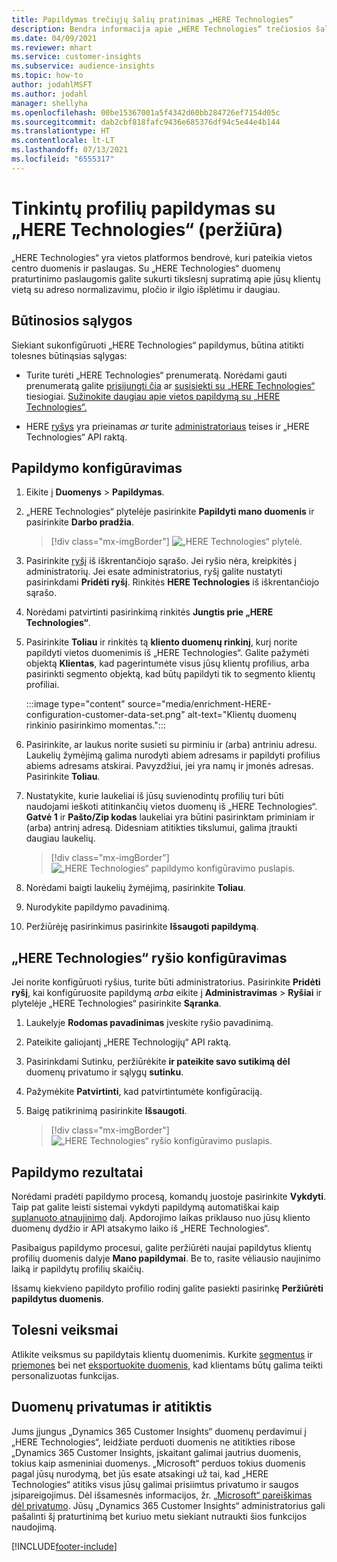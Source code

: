 ```yaml
---
title: Papildymas trečiųjų šalių pratinimas „HERE Technologies“
description: Bendra informacija apie „HERE Technologies“ trečiosios šalies papildymą.
ms.date: 04/09/2021
ms.reviewer: mhart
ms.service: customer-insights
ms.subservice: audience-insights
ms.topic: how-to
author: jodahlMSFT
ms.author: jodahl
manager: shellyha
ms.openlocfilehash: 00be15367001a5f4342d60bb284726ef7154d05c
ms.sourcegitcommit: dab2cbf818fafc9436e685376df94c5e44e4b144
ms.translationtype: HT
ms.contentlocale: lt-LT
ms.lasthandoff: 07/13/2021
ms.locfileid: "6555317"
---
```

# <a name="enrichment-of-customer-profiles-with-here-technologies-preview"></a>Tinkintų profilių papildymas su „HERE Technologies“ (peržiūra)

„HERE Technologies“ yra vietos platformos bendrovė, kuri pateikia vietos centro duomenis ir paslaugas. Su „HERE Technologies“ duomenų praturtinimo paslaugomis galite sukurti tikslesnį supratimą apie jūsų klientų vietą su adreso normalizavimu, pločio ir ilgio išplėtimu ir daugiau.

## <a name="prerequisites"></a>Būtinosios sąlygos

Siekiant sukonfigūruoti „HERE Technologies“ papildymus, būtina atitikti tolesnes būtinąsias sąlygas:

- Turite turėti „HERE Technologies“ prenumeratą. Norėdami gauti prenumeratą galite [prisijungti čia](https://developer.here.com/sign-up?utm_medium=referral&utm_source=Microsoft-Dynamics-CI&create=Freemium-Basic) ar [susisiekti su „HERE Technologies“](https://developer.here.com/help?utm_medium=referral&utm_source=Microsoft-Dynamics-CI#how-can-we-help-you) tiesiogiai. [Sužinokite daugiau apie vietos papildymą su „HERE Technologies“.](https://developer.here.com/location-enrichment?cid=Dev-MicrosoftDynamics-DB-0-Dev-&utm_source=MicrosoftDynamics&utm_medium=referral&utm_campaign=Online_Dev_ReferralMicrosoft)

- HERE [ryšys](connections.md) yra prieinamas *ar* turite [administratoriaus](permissions.md#administrator) teises ir „HERE Technologies“ API raktą.

## <a name="configure-the-enrichment"></a>Papildymo konfigūravimas

1. Eikite į **Duomenys** > **Papildymas**. 

1. „HERE Technologies“ plytelėje pasirinkite **Papildyti mano duomenis** ir pasirinkite **Darbo pradžia**.

   > [!div class="mx-imgBorder"]
   > ![„HERE Technologies“ plytelė.](media/HERE-tile.png "„HERE Technologies“ plytą")

1. Pasirinkite [ryšį](connections.md) iš iškrentančiojo sąrašo. Jei ryšio nėra, kreipkitės į administratorių. Jei esate administratorius, ryšį galite nustatyti pasirinkdami **Pridėti ryšį**. Rinkitės **HERE Technologies** iš iškrentančiojo sąrašo. 

1. Norėdami patvirtinti pasirinkimą rinkitės **Jungtis prie „HERE Technologies“**.

1.  Pasirinkite **Toliau** ir rinkitės tą **kliento duomenų rinkinį**, kurį norite papildyti vietos duomenimis iš „HERE Technologies“. Galite pažymėti objektą **Klientas**, kad pagerintumėte visus jūsų klientų profilius, arba pasirinkti segmento objektą, kad būtų papildyti tik to segmento klientų profiliai.

    :::image type="content" source="media/enrichment-HERE-configuration-customer-data-set.png" alt-text="Klientų duomenų rinkinio pasirinkimo momentas.":::

1. Pasirinkite, ar laukus norite susieti su pirminiu ir (arba) antriniu adresu. Laukelių žymėjimą galima nurodyti abiem adresams ir papildyti profilius abiems adresams atskirai. Pavyzdžiui, jei yra namų ir įmonės adresas. Pasirinkite **Toliau**.

1. Nustatykite, kurie laukeliai iš jūsų suvienodintų profilių turi būti naudojami ieškoti atitinkančių vietos duomenų iš „HERE Technologies“. **Gatvė 1** ir **Pašto/Zip kodas** laukeliai yra būtini pasirinktam priminiam ir (arba) antrinį adresą. Didesniam atitikties tikslumui, galima įtraukti daugiau laukelių.

   > [!div class="mx-imgBorder"]
   > ![„HERE Technologies“ papildymo konfigūravimo puslapis.](media/enrichment-HERE-configuration.png "„HERE Technologies“ papildymo konfigūravimo puslapis")

1. Norėdami baigti laukelių žymėjimą, pasirinkite **Toliau**.

1. Nurodykite papildymo pavadinimą. 

1. Peržiūrėję pasirinkimus pasirinkite **Išsaugoti papildymą**.

## <a name="configure-the-connection-for-here-technologies"></a>„HERE Technologies“ ryšio konfigūravimas 

Jei norite konfigūruoti ryšius, turite būti administratorius. Pasirinkite **Pridėti ryšį**, kai konfigūruosite papildymą *arba* eikite į **Administravimas** > **Ryšiai** ir plytelėje „HERE Technologies“ pasirinkite **Sąranka**.

1. Laukelyje **Rodomas pavadinimas** įveskite ryšio pavadinimą.

1. Pateikite galiojantį „HERE Technologijų“ API raktą.

1. Pasirinkdami Sutinku, peržiūrėkite **ir pateikite savo sutikimą dėl** duomenų privatumo ir sąlygų **sutinku**.

1. Pažymėkite **Patvirtinti**, kad patvirtintumėte konfigūraciją.

1. Baigę patikrinimą pasirinkite **Išsaugoti**.

   > [!div class="mx-imgBorder"]
   > ![„HERE Technologies“ ryšio konfigūravimo puslapis.](media/enrichment-HERE-connection.png "„HERE Technologies“ ryšio konfigūravimo puslapis")

## <a name="enrichment-results"></a>Papildymo rezultatai

Norėdami pradėti papildymo procesą, komandų juostoje pasirinkite **Vykdyti**. Taip pat galite leisti sistemai vykdyti papildymą automatiškai kaip [suplanuoto atnaujinimo](system.md#schedule-tab) dalį. Apdorojimo laikas priklauso nuo jūsų kliento duomenų dydžio ir API atsakymo laiko iš „HERE Technologies“.

Pasibaigus papildymo procesui, galite peržiūrėti naujai papildytus klientų profilių duomenis dalyje **Mano papildymai**. Be to, rasite vėliausio naujinimo laiką ir papildytų profilių skaičių.

Išsamų kiekvieno papildyto profilio rodinį galite pasiekti pasirinkę **Peržiūrėti papildytus duomenis**.

## <a name="next-steps"></a>Tolesni veiksmai

Atlikite veiksmus su papildytais klientų duomenimis. Kurkite [segmentus](segments.md) ir [priemones](measures.md) bei net [eksportuokite duomenis,](export-destinations.md) kad klientams būtų galima teikti personalizuotas funkcijas.

## <a name="data-privacy-and-compliance"></a>Duomenų privatumas ir atitiktis

Jums įjungus „Dynamics 365 Customer Insights“ duomenų perdavimui į „HERE Technologies“, leidžiate perduoti duomenis ne atitikties ribose „Dynamics 365 Customer Insights, įskaitant galimai jautrius duomenis, tokius kaip asmeniniai duomenys. „Microsoft“ perduos tokius duomenis pagal jūsų nurodymą, bet jūs esate atsakingi už tai, kad „HERE Technologies“ atitiks visus jūsų galimai prisiimtus privatumo ir saugos įsipareigojimus. Dėl išsamesnės informacijos, žr. [„Microsoft“ pareiškimas dėl privatumo](https://go.microsoft.com/fwlink/?linkid=396732).
Jūsų „Dynamics 365 Customer Insights“ administratorius gali pašalinti šį praturtinimą bet kuriuo metu siekiant nutraukti šios funkcijos naudojimą.


[!INCLUDE[footer-include](../includes/footer-banner.md)]
